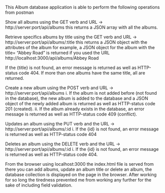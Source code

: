 This Album database application is able to perform the following operations from postman

Show all albums using the GET verb and URL -> http://server:port/api/albums this returns a JSON array with all the albums.

Retrieve specifics albums by title using the GET verb and URL -> http://server:port/api/albums/:title this returns a JSON object with the attributes of the album for example, a JSON object for the album with the title= “Abbey Road” is returned if you used the URL http://localhost:3000/api/albums/Abbey Road

If the {title} is not found, an error message is returned as well as HTTP-status code 404.
If more than one albums have the same title, all are returned.

Create a new album using the POST verb and URL -> http://server:port/api/albums
i. If the album is not added before (not found in the database), the new album is added to the database and a JSON object of the newly added album is returned as well as HTTP-status code 201 (created).
ii. If the album already exists in the database, an error message is returned as well as HTTP-status code 409 (conflict).

Updates an album using the PUT verb and the URL -> http://server:port/api/albums/:id
i. If the {id} is not found, an error message is returned as well as HTTP-status code 404

Deletes an album using the DELETE verb and the URL -> http://server:port/api/albums/:id
i. If the {id} is not found, an error message is returned as well as HTTP-status code 404.

From the browser using localhost:3000 the index.html file is served from there you can add albums, update an album title or delete an album, the database collection is displayed on the page in the browser.
After working for so long the tiredness prevented me from working any further for the sake of including field validation.
